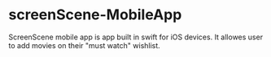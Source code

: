 # screenScene-MobileApp
ScreenScene mobile app is app built in swift for iOS devices. It allowes user to add movies on their "must watch" wishlist.
